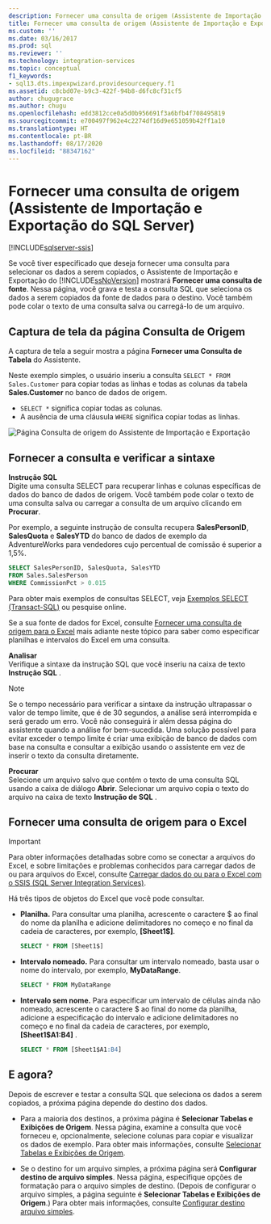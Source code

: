 ```yaml
---
description: Fornecer uma consulta de origem (Assistente de Importação e Exportação do SQL Server)
title: Fornecer uma consulta de origem (Assistente de Importação e Exportação do SQL Server) | Microsoft Docs
ms.custom: ''
ms.date: 03/16/2017
ms.prod: sql
ms.reviewer: ''
ms.technology: integration-services
ms.topic: conceptual
f1_keywords:
- sql13.dts.impexpwizard.providesourcequery.f1
ms.assetid: c8cbd07e-b9c3-422f-94b8-d6fc8cf31cf5
author: chugugrace
ms.author: chugu
ms.openlocfilehash: edd3812cce0a5d0b956691f3a6bfb4f708495819
ms.sourcegitcommit: e700497f962e4c2274df16d9e651059b42ff1a10
ms.translationtype: HT
ms.contentlocale: pt-BR
ms.lasthandoff: 08/17/2020
ms.locfileid: "88347162"
---
```

# <a name="provide-a-source-query-sql-server-import-and-export-wizard"></a>Fornecer uma consulta de origem (Assistente de Importação e Exportação do SQL Server)

[!INCLUDE[sqlserver-ssis](../../includes/applies-to-version/sqlserver-ssis.md)]


Se você tiver especificado que deseja fornecer uma consulta para selecionar os dados a serem copiados, o Assistente de Importação e Exportação do [!INCLUDE[ssNoVersion](../../includes/ssnoversion-md.md)] mostrará **Fornecer uma consulta de fonte**. Nessa página, você grava e testa a consulta SQL que seleciona os dados a serem copiados da fonte de dados para o destino. Você também pode colar o texto de uma consulta salva ou carregá-lo de um arquivo.

## <a name="screen-shot-of-the-source-query-page"></a>Captura de tela da página Consulta de Origem  
A captura de tela a seguir mostra a página **Fornecer uma Consulta de Tabela** do Assistente.
 
Neste exemplo simples, o usuário inseriu a consulta `SELECT * FROM Sales.Customer` para copiar todas as linhas e todas as colunas da tabela **Sales.Customer** no banco de dados de origem.
-   `SELECT *` significa copiar todas as colunas.
-   A ausência de uma cláusula `WHERE` significa copiar todas as linhas.
  
 ![Página Consulta de origem do Assistente de Importação e Exportação](../../integration-services/import-export-data/media/source-query.png "Página Consulta de origem do Assistente de Importação e Exportação")  

## <a name="provide-the-query-and-check-its-syntax"></a>Fornecer a consulta e verificar a sintaxe
**Instrução SQL**  
 Digite uma consulta SELECT para recuperar linhas e colunas específicas de dados do banco de dados de origem. Você também pode colar o texto de uma consulta salva ou carregar a consulta de um arquivo clicando em **Procurar**. 
  
 Por exemplo, a seguinte instrução de consulta recupera **SalesPersonID**, **SalesQuota** e **SalesYTD** do banco de dados de exemplo da AdventureWorks para vendedores cujo percentual de comissão é superior a 1,5%.  
  
```sql
SELECT SalesPersonID, SalesQuota, SalesYTD  
FROM Sales.SalesPerson  
WHERE CommissionPct > 0.015  
```  

Para obter mais exemplos de consultas SELECT, veja [Exemplos SELECT &#40;Transact-SQL&#41;](../../t-sql/queries/select-examples-transact-sql.md) ou pesquise online.  

Se a sua fonte de dados for Excel, consulte [Fornecer uma consulta de origem para o Excel](#excelQueries) mais adiante neste tópico para saber como especificar planilhas e intervalos do Excel em uma consulta.
  
 **Analisar**  
 Verifique a sintaxe da instrução SQL que você inseriu na caixa de texto **Instrução SQL** .  
  
> [!NOTE]
> Se o tempo necessário para verificar a sintaxe da instrução ultrapassar o valor de tempo limite, que é de 30 segundos, a análise será interrompida e será gerado um erro. Você não conseguirá ir além dessa página do assistente quando a análise for bem-sucedida. Uma solução possível para evitar exceder o tempo limite é criar uma exibição de banco de dados com base na consulta e consultar a exibição usando o assistente em vez de inserir o texto da consulta diretamente.  
  
 **Procurar**  
 Selecione um arquivo salvo que contém o texto de uma consulta SQL usando a caixa de diálogo **Abrir**. Selecionar um arquivo copia o texto do arquivo na caixa de texto **Instrução de SQL** .  
 
## <a name="provide-a-source-query-for-excel"></a><a name="excelQueries"></a> Fornecer uma consulta de origem para o Excel

> [!IMPORTANT]
> Para obter informações detalhadas sobre como se conectar a arquivos do Excel, e sobre limitações e problemas conhecidos para carregar dados de ou para arquivos do Excel, consulte [Carregar dados do ou para o Excel com o SSIS (SQL Server Integration Services)](../load-data-to-from-excel-with-ssis.md).

Há três tipos de objetos do Excel que você pode consultar.
-   **Planilha.** Para consultar uma planilha, acrescente o caractere $ ao final do nome da planilha e adicione delimitadores no começo e no final da cadeia de caracteres, por exemplo, **[Sheet1$]**.

    ```sql
    SELECT * FROM [Sheet1$]
    ```

-   **Intervalo nomeado.** Para consultar um intervalo nomeado, basta usar o nome do intervalo, por exemplo, **MyDataRange**.
    
    ```sql
    SELECT * FROM MyDataRange
    ```

-   **Intervalo sem nome.** Para especificar um intervalo de células ainda não nomeado, acrescente o caractere $ ao final do nome da planilha, adicione a especificação do intervalo e adicione delimitadores no começo e no final da cadeia de caracteres, por exemplo, **[Sheet1$A1:B4]** .

    ```sql
    SELECT * FROM [Sheet1$A1:B4]
    ```

## <a name="whats-next"></a>E agora?  
 Depois de escrever e testar a consulta SQL que seleciona os dados a serem copiados, a próxima página depende do destino dos dados.  
  
-   Para a maioria dos destinos, a próxima página é **Selecionar Tabelas e Exibições de Origem**. Nessa página, examine a consulta que você forneceu e, opcionalmente, selecione colunas para copiar e visualizar os dados de exemplo. Para obter mais informações, consulte [Selecionar Tabelas e Exibições de Origem](../../integration-services/import-export-data/select-source-tables-and-views-sql-server-import-and-export-wizard.md).  
  
-   Se o destino for um arquivo simples, a próxima página será **Configurar destino de arquivo simples**. Nessa página, especifique opções de formatação para o arquivo simples de destino. (Depois de configurar o arquivo simples, a página seguinte é **Selecionar Tabelas e Exibições de Origem**.) Para obter mais informações, consulte [Configurar destino arquivo simples](../../integration-services/import-export-data/configure-flat-file-destination-sql-server-import-and-export-wizard.md).  


